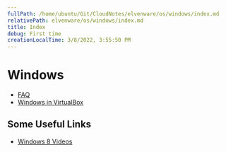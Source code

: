 ```yaml
---
fullPath: /home/ubuntu/Git/CloudNotes/elvenware/os/windows/index.md
relativePath: elvenware/os/windows/index.md
title: Index
debug: First time
creationLocalTime: 3/8/2022, 3:55:50 PM
---
```


<!-- toc -->
<!-- tocstop -->

Windows
=======

-   [FAQ](WindowsFaq.html)
-   [Windows in VirtualBox](VirtualMachines.html)

Some Useful Links
-----------------

- [Windows 8 Videos](http://examples.oreilly.com/9780735663817-files/storage.html)
